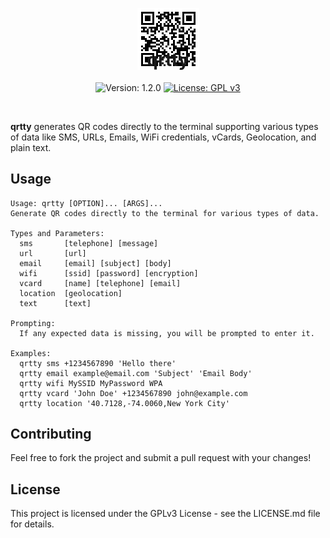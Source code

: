 <div align="center">

![qrtty Logo](images/qrtty.png)
<h1 align="center" style="margin-top: -50px;">qrtty</h1>

 ![Version: 1.2.0](https://img.shields.io/badge/Version-1.6.0-green)
 [![License: GPL v3](https://img.shields.io/badge/License-GPLv3-blue.svg)](https://www.gnu.org/licenses/gpl-3.0)
</div>
<br/>


**qrtty** generates QR codes directly to the terminal
supporting various types of data like SMS, URLs, Emails, WiFi credentials, vCards, Geolocation, and plain text. 

## Usage

```commandline
Usage: qrtty [OPTION]... [ARGS]...
Generate QR codes directly to the terminal for various types of data.

Types and Parameters:
  sms       [telephone] [message]
  url       [url]
  email     [email] [subject] [body]
  wifi      [ssid] [password] [encryption]
  vcard     [name] [telephone] [email]
  location  [geolocation]
  text      [text]

Prompting:
  If any expected data is missing, you will be prompted to enter it.

Examples:
  qrtty sms +1234567890 'Hello there'
  qrtty email example@email.com 'Subject' 'Email Body'
  qrtty wifi MySSID MyPassword WPA
  qrtty vcard 'John Doe' +1234567890 john@example.com
  qrtty location '40.7128,-74.0060,New York City'
```

## Contributing

Feel free to fork the project and submit a pull request with your changes!

## License

This project is licensed under the GPLv3 License - see the LICENSE.md file for details.